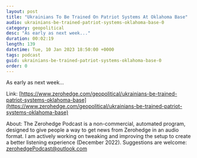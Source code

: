 ```yaml
---
layout: post
title: "Ukrainians To Be Trained On Patriot Systems At Oklahoma Base"
audio: ukrainians-be-trained-patriot-systems-oklahoma-base-0
category: geopolitical
desc: "As early as next week..."
duration: 00:02:19
length: 139
datetime: Tue, 10 Jan 2023 18:50:00 +0000
tags: podcast
guid: ukrainians-be-trained-patriot-systems-oklahoma-base-0
order: 0
---
```

As early as next week...

Link: [https://www.zerohedge.com/geopolitical/ukrainians-be-trained-patriot-systems-oklahoma-base](https://www.zerohedge.com/geopolitical/ukrainians-be-trained-patriot-systems-oklahoma-base)

About: The Zerohedge Podcast is a non-commercial, automated program, designed to give people a way to get news from Zerohedge in an audio format.  I am actively working on tweaking and improving the setup to create a better listening experience (December 2022).  Suggestions are welcome: [zerohedgePodcast@outlook.com](mailto:zerohedgePodcast@outlook.com)